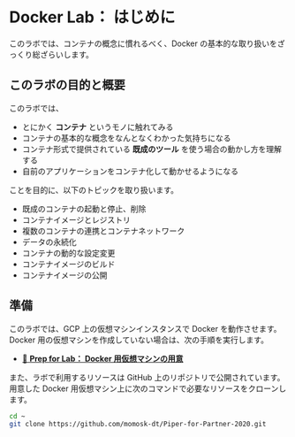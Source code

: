 # Docker Lab： はじめに

このラボでは、コンテナの概念に慣れるべく、Docker の基本的な取り扱いをざっくり総ざらいします。


## このラボの目的と概要

このラボでは、

* とにかく **コンテナ** というモノに触れてみる
* コンテナの基本的な概念をなんとなくわかった気持ちになる
* コンテナ形式で提供されている **既成のツール** を使う場合の動かし方を理解する
* 自前のアプリケーションをコンテナ化して動かせるようになる

ことを目的に、以下のトピックを取り扱います。

* 既成のコンテナの起動と停止、削除
* コンテナイメージとレジストリ
* 複数のコンテナの連携とコンテナネットワーク
* データの永続化
* コンテナの動的な設定変更
* コンテナイメージのビルド
* コンテナイメージの公開


## 準備

このラボでは、GCP 上の仮想マシンインスタンスで Docker を動作させます。Docker 用の仮想マシンを作成していない場合は、次の手順を実行します。

* [📖 **Prep for Lab： Docker 用仮想マシンの用意**](prep-docker-vm.md)

また、ラボで利用するリソースは GitHub 上のリポジトリで公開されています。用意した Docker 用仮想マシン上に次のコマンドで必要なリソースをクローンします。

```bash
cd ~
git clone https://github.com/momosk-dt/Piper-for-Partner-2020.git
```